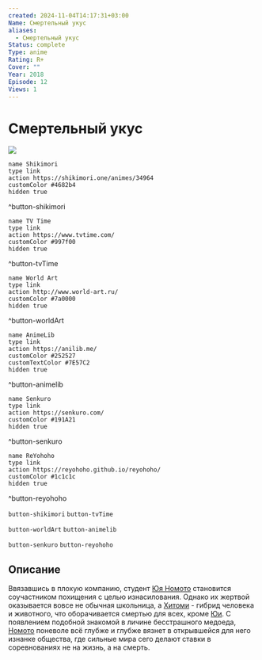 ```yaml
---
created: 2024-11-04T14:17:31+03:00
Name: Смертельный укус
aliases:
  - Смертельный укус
Status: complete
Type: anime
Rating: R+
Cover: ""
Year: 2018
Episode: 12
Views: 1
---
```


# Смертельный укус

![](https://nyaa.shikimori.one/uploads/poster/animes/34964/535304945510eab455564d5fcd41e29e.jpeg)

```button
name Shikimori
type link
action https://shikimori.one/animes/34964
customColor #4682b4
hidden true
```
^button-shikimori

```button
name TV Time
type link
action https://www.tvtime.com/
customColor #997f00
hidden true
```
^button-tvTime

```button
name World Art
type link
action http://www.world-art.ru/
customColor #7a0000
hidden true
```
^button-worldArt

```button
name AnimeLib
type link
action https://anilib.me/
customColor #252527
customTextColor #7E57C2
hidden true
```
^button-animelib

```button
name Senkuro
type link
action https://senkuro.com/
customColor #191A21
hidden true
```
^button-senkuro

```button
name ReYohoho
type link
action https://reyohoho.github.io/reyohoho/
customColor #1c1c1c
hidden true
```
^button-reyohoho

`button-shikimori` `button-tvTime`

`button-worldArt` `button-animelib`

`button-senkuro` `button-reyohoho`

## Описание

Ввязавшись в плохую компанию, студент [Юя Номото](https://shikimori.one/characters/148905-yuuya-nomoto) становится соучастником похищения с целью изнасилования. Однако их жертвой оказывается вовсе не обычная школьница, а [Хитоми](https://shikimori.one/characters/148904-hitomi-uzaki) - гибрид человека и животного, что оборачивается смертью для всех, кроме [Юи](https://shikimori.one/characters/148905-yuuya-nomoto). С появлением подобной знакомой в личине бесстрашного медоеда, [Номото](https://shikimori.one/characters/148905-yuuya-nomoto) поневоле всё глубже и глубже вязнет в открывшейся для него изнанке общества, где сильные мира сего делают ставки в соревнованиях не на жизнь, а на смерть.
